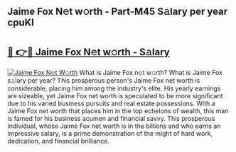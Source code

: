 ## Jaime Fox N𝚎t w𝚘rth - Part-M45 S𝚊lary per year cpuKl

# <h2><a href="http://gc2c32a.nevu.top/?p=Jaime+Fox">🔗 👉🔴 Jaime Fox N𝚎t w𝚘rth - S𝚊lary</a></h2>

[![Jaime Fox N𝚎t W𝚘rth](https://i.imgur.com/Oavwk0R.jpeg)](http://gc2c32a.nevu.top/?p=Jaime+Fox)
What is Jaime Fox n𝚎t w𝚘rth? What is Jaime Fox s𝚊lary per year?
This prosperous person's Jaime Fox net worth is considerable, placing him among the industry's elite. His yearly earnings are sizeable, yet Jaime Fox net worth is speculated to be more significant due to his varied business pursuits and real estate possessions. With a Jaime Fox net worth that places him in the top echelons of wealth, this man is famed for his business acumen and financial savvy. This prosperous individual, whose Jaime Fox net worth is in the billions and who earns an impressive salary, is a prime demonstration of the might of hard work, dedication, and financial brilliance.
